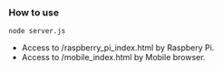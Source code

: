 ### How to use

```
node server.js
```

- Access to /raspberry_pi_index.html by Raspbery Pi.
- Access to /mobile_index.html by Mobile browser.
